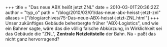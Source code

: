 +++
title = "Das neue ABX heißt jetzt ZNL"
date = 2010-03-01T20:36:22Z
author = "typ_o"
path = "/blog/2010/03/01/das-neue-abx-heisst-jetzt-znl"
aliases = ["/blog/archives/75-Das-neue-ABX-heisst-jetzt-ZNL.html"]
+++
Unser zukünftiges Gebäude beherbergte früher "ABX-Logistics", und wie
ein Bahner sagte, wäre das die völlig falsche Abkürzung, in Wirklichkeit
sei das Gebäude die "ZNL", **Zentrale Netzleitstelle** der Bahn. Na -
paßt das nicht ganz hervorragend?
